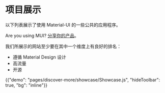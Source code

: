 # 项目展示

<p class="description">以下列表展示了使用 Material-UI 的一些公共的应用程序。</p>

Are you using MUI? [分享你的产品](https://github.com/mui-org/material-ui/issues/22426)。

我们所展示的网站至少要在其中一个维度上有良好的排名：

- 遵循 Material Design 设计
- 高流量
- 开源

{{"demo": "pages/discover-more/showcase/Showcase.js", "hideToolbar": true, "bg": "inline"}}
